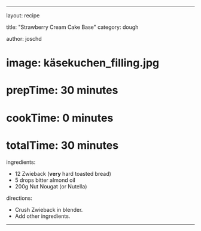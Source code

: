 ---

layout: recipe

title:  "Strawberry Cream Cake Base"
category: dough

author: joschd

# image: käsekuchen_filling.jpg

# prepTime: 30 minutes
# cookTime: 0 minutes
# totalTime: 30 minutes


ingredients:
 - 12 Zwieback (**very** hard toasted bread)
 - 5 drops bitter almond oil
 - 200g Nut Nougat (or Nutella)


directions:
- Crush Zwieback in blender.
- Add other ingredients.
---